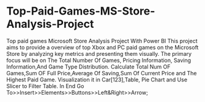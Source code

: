 # Top-Paid-Games-MS-Store-Analysis-Project
Top paid games Microsoft Store Analysis Project With Power BI
This project aims to provide a overview of top Xbox and PC paid games on the Microsoft Store by analyzing key metrics and presenting them visually. The primary focus will be on The Total Number Of Games, Pricing Information, Saving Information,And Game Type Distribution.
Calculate Total Num OF Games,Sum OF Full Price,Average Of Saving,Sum Of Current Price and The Highest Paid Game.
Visualization it in Car[123],Table, Pie Chart and Use Slicer to Filter Table.
In End Go To>>Insert>>Elements>>Buttons>>Left&Right>>Arrow;
